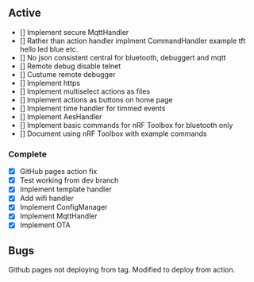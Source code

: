 ## Active
- [] Implement secure MqttHandler
- [] Rather than action handler implment CommandHandler example tft hello led blue etc. 
- [] No json consistent central for bluetooth, debuggert and mqtt
- [] Remote debug disable telnet
- [] Custume remote debugger
- [] Implement https
- [] Implement multiselect actions as files
- [] Implement actions as buttons on home page
- [] Implement time handler for timmed events
- [] Implement AesHandler
- [] Implement basic commands for nRF Toolbox for bluetooth only
- [] Document using nRF Toolbox with example commands

### Complete
- [x] GitHub pages action fix
- [x] Test working from dev branch
- [x] Implement template handler
- [x] Add wifi handler
- [x] Implement ConfigManager
- [x] Implement MqttHandler
- [x] Implement OTA

## Bugs
Github pages not deploying from tag. Modified to deploy from action.